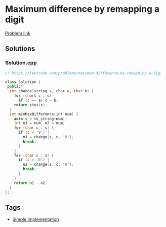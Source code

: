 # Maximum difference by remapping a digit

[Problem link](https://leetcode.com/problems/maximum-difference-by-remapping-a-digit/)

## Solutions


### Solution.cpp
```cpp
// https://leetcode.com/problems/maximum-difference-by-remapping-a-digit/

class Solution {
 public:
  int change(string s, char a, char b) {
    for (char& c : s)
      if (c == a) c = b;
    return stoi(s);
  }
  int minMaxDifference(int num) {
    auto s = to_string(num);
    int n1 = num, n2 = num;
    for (char c : s) {
      if (c < '9') {
        n1 = change(s, c, '9');
        break;
      }
    }
    for (char c : s) {
      if (c > '0') {
        n2 = change(s, c, '0');
        break;
      }
    }
    return n1 - n2;
  }
};
```
## Tags

* [Simple implementation](/Collections/simple-implementation.md#simple-implementation)
